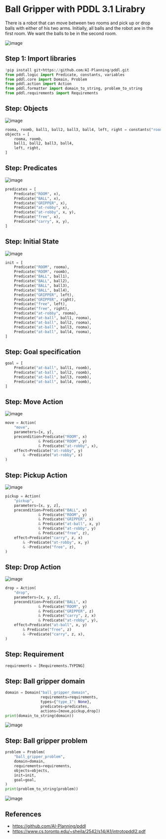 # Ball Gripper with PDDL 3.1 Lirabry

There is a robot that can move between two rooms and pick up or drop balls with either of
his two arms. Initially, all balls and the robot are in the first room. We want the balls to be in
the second room.

![image](https://github.com/hughiephan/DPL/assets/16631121/db79dd5d-ff74-4c28-a222-174f23fd0a50)

## Step 1: Import libraries

```python
!pip install git+https://github.com/AI-Planning/pddl.git
from pddl.logic import Predicate, constants, variables
from pddl.core import Domain, Problem
from pddl.action import Action
from pddl.formatter import domain_to_string, problem_to_string
from pddl.requirements import Requirements
```

## Step: Objects

![image](https://github.com/hughiephan/DPL/assets/16631121/16b95955-88ed-46c8-b79d-ec4903076a50)

```python
rooma, roomb, ball1, ball2, ball3, ball4, left, right = constants("rooma roomb ball1 ball2 ball3 ball4 left right")
objects = [
    rooma, roomb,
    ball1, ball2, ball3, ball4,
    left, right,
]
```

## Step: Predicates

![image](https://github.com/hughiephan/DPL/assets/16631121/af7f54d8-64ef-4d83-a197-4ad1b1db63c5)

```python
predicates = [
    Predicate("ROOM", x),
    Predicate("BALL", x),
    Predicate("GRIPPER", x),
    Predicate("at-robby", x),
    Predicate("at-robby", x, y),
    Predicate("free", x),
    Predicate("carry", x, y),
]
```

## Step: Initial State
![image](https://github.com/hughiephan/DPL/assets/16631121/6fd7aa56-2651-496b-b0bb-0bf24a97865d)

```python
init = [
    Predicate("ROOM", rooma),
    Predicate("ROOM", roomb),
    Predicate("BALL", ball1),
    Predicate("BALL", ball2),
    Predicate("BALL", ball3),
    Predicate("BALL", ball4),
    Predicate("GRIPPER", left),
    Predicate("GRIPPER", right),
    Predicate("free", left),
    Predicate("free", right),
    Predicate("at-robby", rooma),
    Predicate("at-ball", ball1, rooma),
    Predicate("at-ball", ball2, rooma),
    Predicate("at-ball", ball3, rooma),
    Predicate("at-ball", ball4, rooma),
]
```

## Step: Goal specification
```python
goal = [
    Predicate("at-ball", ball1, roomb),
    Predicate("at-ball", ball2, roomb),
    Predicate("at-ball", ball3, roomb),
    Predicate("at-ball", ball4, roomb),
]
```

## Step: Move Action

![image](https://github.com/hughiephan/DPL/assets/16631121/dffa40b4-e037-4d69-bf48-098c3567b11e)

```python
move = Action(
    "move",
    parameters=[x, y],
    precondition=Predicate("ROOM", x) 
               & Predicate("ROOM", y) 
               & Predicate("at-robby", x),
    effect=Predicate("at-robby", y) 
        & ~Predicate("at-robby", x)
)
```

## Step: Pickup Action
![image](https://github.com/hughiephan/DPL/assets/16631121/ed7adf6b-a649-472b-b444-87ec3246731f)

```python
pickup = Action(
    "pickup",
    parameters=[x, y, z],
    precondition=Predicate("BALL", x) 
               & Predicate("ROOM", y) 
               & Predicate("GRIPPER", x)
               & Predicate("at-ball", x, y)
               & Predicate("at-robby", y)
               & Predicate("free", z),
    effect=Predicate("carry", z, x) 
        & ~Predicate("at-robby", x, y)
        & ~Predicate("free", z),
)
```

## Step: Drop Action

![image](https://github.com/hughiephan/DPL/assets/16631121/21989be2-981a-4579-8307-1c2e5662ae59)

```python
drop = Action(
    "drop",
    parameters=[x, y, z],
    precondition=Predicate("BALL", x)
               & Predicate("ROOM", y) 
               & Predicate("GRIPPER", z)
               & Predicate("carry", z, x)
               & Predicate("at-robby", y),
    effect=Predicate("at-ball", x, y) 
        & Predicate("free", z)
        & ~Predicate("carry", z, x),
)
```

## Step: Requirement
```python
requirements = [Requirements.TYPING]
```

## Step: Ball gripper domain
```python
domain = Domain("ball_gripper_domain",
                requirements=requirements,
                types={"type_1": None},
                predicates=predicates,
                actions=[move,pickup,drop])
print(domain_to_string(domain))
```

![image](https://github.com/hughiephan/DPL/assets/16631121/51ba941c-4f8e-44eb-9deb-3889fb5810bd)

## Step: Ball gripper problem
```python
problem = Problem(
    "ball_gripper_problem",
    domain=domain,
    requirements=requirements,
    objects=objects,
    init=init,
    goal=goal,
)
print(problem_to_string(problem))
```

![image](https://github.com/hughiephan/DPL/assets/16631121/f8da2d5b-09ac-49d3-aafe-4719fa74ffe6)

## References
- https://github.com/AI-Planning/pddl
- https://www.cs.toronto.edu/~sheila/2542/s14/A1/introtopddl2.pdf
